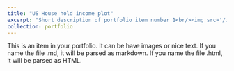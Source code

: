 ```yaml
---
title: "US House hold income plot"
excerpt: "Short description of portfolio item number 1<br/><img src='/images/US_Household_Income_plot.png'>"
collection: portfolio
---
```


This is an item in your portfolio. It can be have images or nice text. If you name the file .md, it will be parsed as markdown. If you name the file .html, it will be parsed as HTML. 
